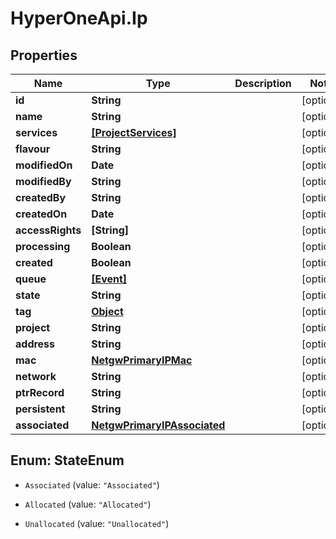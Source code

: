 # HyperOneApi.Ip

## Properties
Name | Type | Description | Notes
------------ | ------------- | ------------- | -------------
**id** | **String** |  | [optional] 
**name** | **String** |  | [optional] 
**services** | [**[ProjectServices]**](ProjectServices.md) |  | [optional] 
**flavour** | **String** |  | [optional] 
**modifiedOn** | **Date** |  | [optional] 
**modifiedBy** | **String** |  | [optional] 
**createdBy** | **String** |  | [optional] 
**createdOn** | **Date** |  | [optional] 
**accessRights** | **[String]** |  | [optional] 
**processing** | **Boolean** |  | [optional] 
**created** | **Boolean** |  | [optional] 
**queue** | [**[Event]**](Event.md) |  | [optional] 
**state** | **String** |  | [optional] 
**tag** | [**Object**](.md) |  | [optional] 
**project** | **String** |  | [optional] 
**address** | **String** |  | [optional] 
**mac** | [**NetgwPrimaryIPMac**](NetgwPrimaryIPMac.md) |  | [optional] 
**network** | **String** |  | [optional] 
**ptrRecord** | **String** |  | [optional] 
**persistent** | **String** |  | [optional] 
**associated** | [**NetgwPrimaryIPAssociated**](NetgwPrimaryIPAssociated.md) |  | [optional] 


<a name="StateEnum"></a>
## Enum: StateEnum


* `Associated` (value: `"Associated"`)

* `Allocated` (value: `"Allocated"`)

* `Unallocated` (value: `"Unallocated"`)




